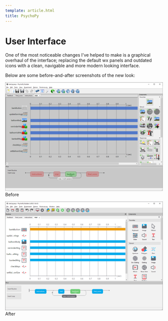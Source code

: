 ```yaml
---
template: article.html
title: PsychoPy
---
```


# User Interface

One of the most noticeable changes I've helped to make is a graphical overhaul of the interface; replacing the default wx panels and outdated icons with a clean, navigable and more modern looking interface.

Below are some before-and-after screenshots of the new look:

![img](builder_classic.png)Before

![img](builder_new.png)After